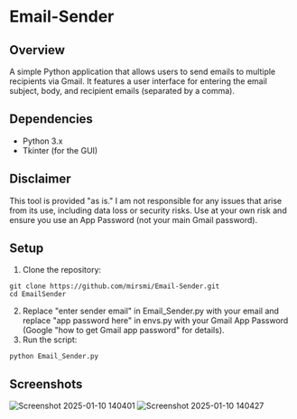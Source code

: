 # Email-Sender
## Overview
A simple Python application that allows users to send emails to multiple recipients via Gmail. It features a user interface for entering the email subject, body, and recipient emails (separated by a comma).

## Dependencies
- Python 3.x
- Tkinter (for the GUI)

## Disclaimer
This tool is provided "as is." I am not responsible for any issues that arise from its use, including data loss or security risks. Use at your own risk and ensure you use an App Password (not your main Gmail password).

## Setup
1. Clone the repository:
```
git clone https://github.com/mirsmi/Email-Sender.git
cd EmailSender
```
2. Replace "enter sender email" in Email_Sender.py with your email and replace "app password here" in envs.py with your Gmail App Password (Google "how to get Gmail app password" for details).
3. Run the script:
```
python Email_Sender.py
```
## Screenshots
![Screenshot 2025-01-10 140401](https://github.com/user-attachments/assets/bed75a5e-e1f6-4718-b85f-50e4e245c2ab)
![Screenshot 2025-01-10 140427](https://github.com/user-attachments/assets/62429250-00a0-4cee-8453-89eb7c8b5555)
